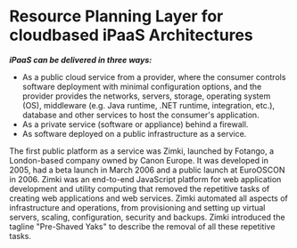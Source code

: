 # Resource Planning Layer for cloudbased iPaaS Architectures

***iPaaS can be delivered in three ways:***

- As a public cloud service from a provider, where the consumer controls software deployment with minimal configuration options, and the provider provides the networks, servers, storage, operating system (OS), middleware (e.g. Java runtime, .NET runtime, integration, etc.), database and other services to host the consumer's application.
- As a private service (software or appliance) behind a firewall.
- As software deployed on a public infrastructure as a service.

The first public platform as a service was Zimki, launched by Fotango, a London-based company owned by Canon Europe. It was developed in 2005, had a beta launch in March 2006 and a public launch at EuroOSCON in 2006. Zimki was an end-to-end JavaScript platform for web application development and utility computing that removed the repetitive tasks of creating web applications and web services. Zimki automated all aspects of infrastructure and operations, from provisioning and setting up virtual servers, scaling, configuration, security and backups. Zimki introduced the tagline "Pre-Shaved Yaks" to describe the removal of all these repetitive tasks.
